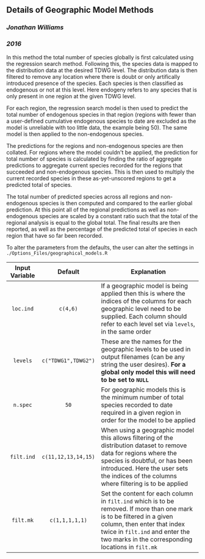 ## Details of Geographic Model Methods

### *Jonathan Williams*
### *2016*

In this method the total number of species globally is first calculated using the regression search method. Following this, the species data is mapped to the distribution data at the desired TDWG level. The distribution data is then filtered to remove any location where there is doubt or only artifically introduced presence of the species. Each species is then classified as endogenous or not at this level. Here endogeny refers to any species that is only present in one region at the given TDWG level.

For each region, the regression search model is then used to predict the total number of endogenous species in that region (regions with fewer than a user-defined cumulative endogenous species to date are excluded as the model is unreliable with too little data, the example being 50). The same model is then applied to the non-endogenous species.

The predictions for the regions and non-endogenous species are then collated. For regions where the model couldn't be applied, the prediction for total number of species is calculated by finding the ratio of aggregate predictions to aggregate current species recorded for the regions that succeeded and non-endogenous species. This is then used to multiply the current recorded species in these as-yet-unscored regions to get a predicted total of species.

The total number of predicted species across all regions and non-endogenous species is then computed and compared to the earlier global prediction. At this point all of the regional predictions as well as non-endogenous species are scaled by a constant ratio such that the total of the regional analysis is equal to the global total. The final results are then reported, as well as the percentage of the predicted total of species in each region that have so far been recorded. 

To alter the parameters from the defaults, the user can alter the settings in `./Options_Files/geographical_models.R`

| Input Variable 	| Default 		| Explanation			|
|:---------------------:|:---------------------:| ----------------------------- |
| `loc.ind`		| `c(4,6)`		| If a geographic model is being applied then this is where the indices of the columns for each geographic level need to be supplied. Each column should refer to each level set via `levels`, in the same order|
| `levels`		| `c("TDWG1",TDWG2")`	| These are the names for the geographic levels to be used in output filenames (can be any string the user desires). **For a global only model this will need to be set to `NULL`**|
| `n.spec`		| `50`			| For geographic models this is the minimum number of total species recorded to date required in a given region in order for the model to be applied|
| `filt.ind`		| `c(11,12,13,14,15)`	| When using a geographic model this allows filtering of the distribution dataset to remove data for regions where the species is doubtful, or has been introduced. Here the user sets the indices of the columns where filtering is to be applied|
| `filt.mk`		| `c(1,1,1,1,1)`	| Set the content for each column in `filt.ind` which is to be removed. If more than one mark is to be filtered in a given column, then enter that index twice in `filt.ind` and enter the two marks in the corresponding locations in `filt.mk`|